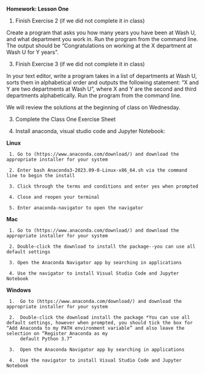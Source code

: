 **Homework: Lesson One**

1. Finish Exercise 2 (if we did not complete it in class)

Create a program that asks you how many years you have been at Wash U, and what department you work in. Run the program from the command line. The output should be “Congratulations on working at the X department at Wash U for Y years”.

3. Finish Exercise 3 (if we did not complete it in class) ​

In your text editor, write a program takes in a list of departments at Wash U, sorts them in alphabetical order and outputs the following statement: “X and Y are two departments at Wash U”, where X and Y are the second and third departments alphabetically. Run the program from the command line. ​

We will review the solutions at the beginning of class on Wednesday.

3. Complete the Class One Exercise Sheet


4. Install anaconda, visual studio code and Jupyter Notebook:

**Linux**

     1. Go to (https://www.anaconda.com/download/)​ and download the appropriate installer for your system
     
     2. Enter bash Anaconda3-2023.09-0-Linux-x86_64.sh via the command line to begin the install
     
     3. Click through the terms and conditions and enter yes when prompted
     
     4. Close and reopen your terminal
     
     5. Enter anaconda-navigator to open the navigator

**Mac**

     1. Go to (https://www.anaconda.com/download/)​ and download the appropriate installer for your system
     
     2. Double-click the download to install the package--you can use all default settings
     
     3. Open the Anaconda Navigator app by searching in applications
     
     4. Use the navigator to install Visual Studio Code and Jupyter Notebook

**Windows**

     1.  Go to (https://www.anaconda.com/download/)​ and download the appropriate installer for your system
     
     2.  Double-click the download install the package *You can use all default settings, however when prompted, you should tick the box for “Add Anaconda to my PATH environment variable” and also leave the selection on “Register Anaconda as my   
         default Python 3.7”
         
     3.  Open the Anaconda Navigator app by searching in applications
     
     4.  Use the navigator to install Visual Studio Code and Jupyter Notebook
     


     

